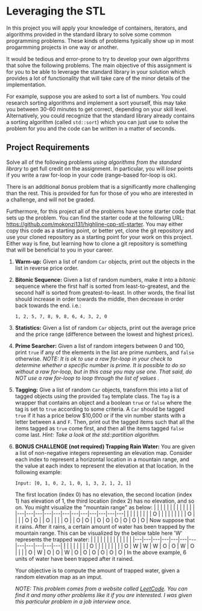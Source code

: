 # Leveraging the STL

In this project you will apply your knowledge of containers, iterators, and algorithms provided in the standard library to solve some common programming problems. These kinds of problems typically show up in most progarmming projects in one way or another. 

It would be tedious and error-prone to try to develop your own algorithms that solve the following problems. The main objective of this assignment is for you to be able to leverage the standard library in your solution which provides a lot of functionality that will take care of the minor details of the implementation. 

For example, suppose you are asked to sort a list of numbers. You could research sorting algorithms and implement a sort yourself, this may take you between 30-60 minutes to get correct, depending on your skill level. Alternatively, you could recognize that the standard library already contains a sorting algorithm (called `std::sort`) which you can just use to solve the problem for you and the code can be written in a matter of seconds.

## Project Requirements
Solve all of the following problems _using algorithms from the standard library_ to get full credit on the assignment. In particular, you will _lose_ points if you write a raw for-loop in your code (range-based for-loop is ok).

There is an additional _bonus_ problem that is a significantly more challenging than the rest. This is provided for fun for those of you who are interested in a challenge, and will not be graded.

Furthermore, for this project all of the problems have some starter code that sets up the problem. You can find the starter code at the following URL: https://github.com/mokonzi131/highline-cpp-stl-starter. You may either copy this code as a starting point, or better yet, clone the git repository and use your cloned repository as a starting point for your work on this project. Either way is fine, but learning how to clone a git repository is something that will be beneficial to you in your career.

1. __Warm-up:__ Given a list of random `Car` objects, print out the objects in the list in reverse price order.

2. __Bitonic Sequence:__ Given a list of random numbers, make it into a _bitonic_ sequence where the first half is sorted from least-to-greatest, and the second half is sorted from greatest-to-least. In other words, the final list should increase in order towards the middle, then decrease in order back towards the end. i.e.:
   ```
   1, 2, 5, 7, 8, 9, 8, 6, 4, 3, 2, 0
   ```

3. __Statistics:__ Given a list of random `Car` objects, print out the average price and the price range (difference between the lowest and highest prices).

4. __Prime Searcher:__ Given a list of random integers between 0 and 100, print `true` if any of the elements in the list are prime numbers, and `false` otherwise. _NOTE: It is ok to use a raw for-loop in your check to determine whether a specific number is prime. It is possible to do so without a raw for-loop, but in this case you may use one. That said, do NOT use a raw for-loop to loop through the  list of values ._

5. __Tagging:__ Give a list of random `Car` objects, transform this into a list of tagged objects using the provided `Tag` template class. The `Tag` is a wrapper that contains an object and a boolean `true` or `false` where the tag is set to `true` according to some criteria. A `Car` should be tagged `true` if it has a price below $10,000 or if the vin number stants with a letter between `A` and `F`. Then, print out the tagged items such that all the items tagged as `true` come first, and then all the items tagged `false` come last. _Hint: Take a look at the std::partition algorithm._

6. __BONUS CHALLENGE (not required) Trapping Rain Water:__ You are given a list of non-negative integers representing an elevation map. Consider each index to represent a horizontal location in a mountain range, and the value at each index to represent the elevation at that location. In the following example:
   ```
   Input: [0, 1, 0, 2, 1, 0, 1, 3, 2, 1, 2, 1]
   ```
   The first location (index 0) has no elevation, the second location (index 1) has elevation of 1, the third location (index 2) has no elevation, and so on. You might visualize the "mountain range" as below:
   |   |   |   |   |   |   |   |   |   |   |   |   |
   |---|---|---|---|---|---|---|---|---|---|---|---|
   |   |   |   |   |   |   |   | O |   |   |   |   |
   |   |   |   | O |   |   |   | O | O |   | O |   |
   |   | O |   | O | O |   | O | O | O | O | O | O |
   Now suppose that it rains. After it rains, a certain amount of water has been trapped by the mountain range. This can be visualized by the below table here 'W' represents the trapped water:
   |   |   |   |   |   |   |   |   |   |   |   |   |
   |---|---|---|---|---|---|---|---|---|---|---|---|
   |   |   |   |   |   |   |   | O |   |   |   |   |
   |   |   |   | O | W | W | W | O | O | W | O |   |
   |   | O | W | O | O | W | O | O | O | O | O | O |
   In the above example, 6 units of water have been trapped after it rained.

   Your objective is to compute the amount of trapped water, given a random elevation map as an imput.

   _NOTE: This problem comes from a website called [LeetCode](https://leetcode.com/problems/trapping-rain-water/). You can find it and many other problems like it if you are interested. I was given this particular problem in a job interview once._
